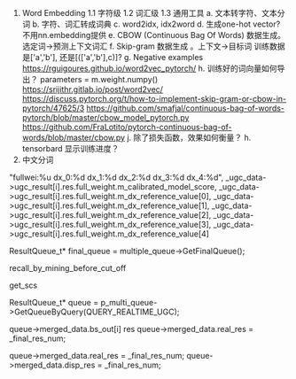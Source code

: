 1. Word Embedding
1.1 字符级
1.2 词汇级
1.3 通用工具
a. 文本转字符、文本分词
b. 字符、词汇转成词典
c. word2idx, idx2word
d. 生成one-hot vector? 不用nn.embedding提供
e. CBOW (Continuous Bag Of Words) 数据生成。 选定词->预测上下文词汇
f. Skip-gram 数据生成   。上下文->目标词
训练数据是['a','b'], 还是[(['a','b'],c)]?
g. Negative examples
https://rguigoures.github.io/word2vec_pytorch/
h. 训练好的词向量如何导出？ parameters = m.weight.numpy()
https://srijithr.gitlab.io/post/word2vec/
https://discuss.pytorch.org/t/how-to-implement-skip-gram-or-cbow-in-pytorch/47625/3
https://github.com/smafjal/continuous-bag-of-words-pytorch/blob/master/cbow_model_pytorch.py
https://github.com/FraLotito/pytorch-continuous-bag-of-words/blob/master/cbow.py 
j. 除了损失函数，效果如何衡量？
h. tensorbard 显示训练进度？
2. 中文分词

"fullwei:%u dx_0:%d dx_1:%d dx_2:%d dx_3:%d dx_4:%d",
_ugc_data->ugc_result[i].res.full_weight.m_calibrated_model_score,
_ugc_data->ugc_result[i].res.full_weight.m_dx_reference_value[0],
_ugc_data->ugc_result[i].res.full_weight.m_dx_reference_value[1],
_ugc_data->ugc_result[i].res.full_weight.m_dx_reference_value[2],
_ugc_data->ugc_result[i].res.full_weight.m_dx_reference_value[3],
_ugc_data->ugc_result[i].res.full_weight.m_dx_reference_value[4]


ResultQueue_t* final_queue = multiple_queue->GetFinalQueue();

recall_by_mining_before_cut_off

get_scs

ResultQueue_t* queue = p_multi_queue->GetQueueByQuery(QUERY_REALTIME_UGC);

queue->merged_data.bs_out[i]  res
queue->merged_data.real_res = _final_res_num;

queue->merged_data.real_res = _final_res_num;
queue->merged_data.disp_res = _final_res_num;